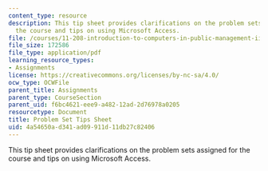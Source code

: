 ```yaml
---
content_type: resource
description: This tip sheet provides clarifications on the problem sets assigned for
  the course and tips on using Microsoft Access.
file: /courses/11-208-introduction-to-computers-in-public-management-ii-january-iap-2002/4a54650ad341ad09911d11db27c82406_11208tips.pdf
file_size: 172586
file_type: application/pdf
learning_resource_types:
- Assignments
license: https://creativecommons.org/licenses/by-nc-sa/4.0/
ocw_type: OCWFile
parent_title: Assignments
parent_type: CourseSection
parent_uid: f6bc4621-eee9-a482-12ad-2d76978a0205
resourcetype: Document
title: Problem Set Tips Sheet
uid: 4a54650a-d341-ad09-911d-11db27c82406
---
```

This tip sheet provides clarifications on the problem sets assigned for the course and tips on using Microsoft Access.